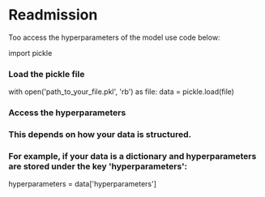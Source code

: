 # Readmission

Too access the hyperparameters of the model use code below:

import pickle

### Load the pickle file
with open('path_to_your_file.pkl', 'rb') as file:
    data = pickle.load(file)

### Access the hyperparameters
### This depends on how your data is structured.
### For example, if your data is a dictionary and hyperparameters are stored under the key 'hyperparameters':
hyperparameters = data['hyperparameters']
